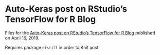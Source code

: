Auto-Keras post on RStudio’s TensorFlow for R Blog
================

Files for the [Auto-Keras post on RStudio’s TensorFlow for R
Blog](https://blogs.rstudio.com/tensorflow/posts/2019-04-16-autokeras/)
published on April 16, 2019.

Requires package `distill` in order to Knit post.
